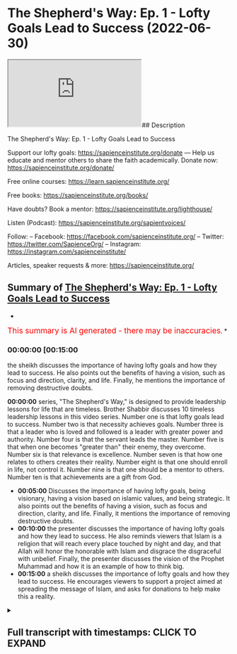 # The Shepherd's Way: Ep. 1 - Lofty Goals Lead to Success (2022-06-30)

<iframe loading='lazy' allow='autoplay' src='https://www.youtube.com/embed/y_HOuCxRdvs'></iframe>## Description

The Shepherd's Way: Ep. 1 - Lofty Goals Lead to Success

Support our lofty goals:
<https://sapienceinstitute.org/donate>
—
Help us educate and mentor others to share the faith academically.
Donate now: <https://sapienceinstitute.org/donate/>

Free online courses: <https://learn.sapienceinstitute.org/>

Free books: <https://sapienceinstitute.org/books/>

Have doubts? Book a mentor: <https://sapienceinstitute.org/lighthouse/>

Listen (Podcast): <https://sapienceinstitute.org/sapientvoices/>

Follow:
– Facebook: <https://facebook.com/sapienceinstitute.org/>
– Twitter: <https://twitter.com/SapienceOrg/>
– Instagram: <https://instagram.com/sapienceinstitute/>

Articles, speaker requests & more: <https://sapienceinstitute.org/>

## Summary of [The Shepherd's Way: Ep. 1 - Lofty Goals Lead to Success](https://www.youtube.com/watch?v=y_HOuCxRdvs)

*

<span style="color:red; font-size:125%">This summary is AI generated - there may be inaccuracies</span>. \*

### <a onclick="modifyYTiframeseektime('900')">00:00:00 \[00:15:00</a>

the sheikh discusses the importance of having lofty goals and how they lead to success. He also points out the benefits of having a vision, such as focus and direction, clarity, and life. Finally, he mentions the importance of removing destructive doubts.

**<a onclick="modifyYTiframeseektime('0')">00:00:00</a>**  series, "The Shepherd's Way," is designed to provide leadership lessons for life that are timeless. Brother Shabbir discusses 10 timeless leadership lessons in this video series. Number one is that lofty goals lead to success. Number two is that necessity achieves goals. Number three is that a leader who is loved and followed is a leader with greater power and authority. Number four is that the servant leads the master. Number five is that when one becomes "greater than" their enemy, they overcome. Number six is that relevance is excellence. Number seven is that how one relates to others creates their reality. Number eight is that one should enroll in life, not control it. Number nine is that one should be a mentor to others. Number ten is that achievements are a gift from God.

*   **<a onclick="modifyYTiframeseektime('300')">00:05:00</a>** Discusses the importance of having lofty goals, being visionary, having a vision based on islamic values, and being strategic. It also points out the benefits of having a vision, such as focus and direction, clarity, and life. Finally, it mentions the importance of removing destructive doubts.
*   **<a onclick="modifyYTiframeseektime('600')">00:10:00</a>**  the presenter discusses the importance of having lofty goals and how they lead to success. He also reminds viewers that Islam is a religion that will reach every place touched by night and day, and that Allah will honor the honorable with Islam and disgrace the disgraceful with unbelief. Finally, the presenter discusses the vision of the Prophet Muhammad and how it is an example of how to think big.
*   **<a onclick="modifyYTiframeseektime('900')">00:15:00</a>**  a sheikh discusses the importance of lofty goals and how they lead to success. He encourages viewers to support a project aimed at spreading the message of Islam, and asks for donations to help make this a reality.

<details><summary><h2>Full transcript with timestamps: CLICK TO EXPAND</h2></summary>

<a onclick="modifyYTiframeseektime('16)')">0:00:16 brothers and sisters and friends and</a> <a onclick="modifyYTiframeseektime('18)')">0:00:18 welcome to the sapience institute</a> <a onclick="modifyYTiframeseektime('21)')">0:00:21 vulhija series the shepherd's way</a> <a onclick="modifyYTiframeseektime('25)')">0:00:25 timeless</a> <a onclick="modifyYTiframeseektime('26)')">0:00:26 leadership lessons for life</a> <a onclick="modifyYTiframeseektime('28)')">0:00:28 endower so what is this series all about</a> <a onclick="modifyYTiframeseektime('32)')">0:00:32 brothers and sisters</a> <a onclick="modifyYTiframeseektime('35)')">0:00:35 sapiens institute's vision is</a> <a onclick="modifyYTiframeseektime('38)')">0:00:38 a world that receives the message of</a> <a onclick="modifyYTiframeseektime('40)')">0:00:40 islam</a> <a onclick="modifyYTiframeseektime('41)')">0:00:41 and our strategic focus</a> <a onclick="modifyYTiframeseektime('44)')">0:00:44 is that we</a> <a onclick="modifyYTiframeseektime('46)')">0:00:46 as a team</a> <a onclick="modifyYTiframeseektime('47)')">0:00:47 defend and share islam academically and</a> <a onclick="modifyYTiframeseektime('50)')">0:00:50 intellectually</a> <a onclick="modifyYTiframeseektime('51)')">0:00:51 and we train</a> <a onclick="modifyYTiframeseektime('53)')">0:00:53 and empower and develop others to do so</a> <a onclick="modifyYTiframeseektime('56)')">0:00:56 the same</a> <a onclick="modifyYTiframeseektime('58)')">0:00:58 part of this</a> <a onclick="modifyYTiframeseektime('60)')">0:01:00 is creating leaders</a> <a onclick="modifyYTiframeseektime('63)')">0:01:03 and this is very significant</a> <a onclick="modifyYTiframeseektime('65)')">0:01:05 so we felt</a> <a onclick="modifyYTiframeseektime('67)')">0:01:07 it was of paramount importance</a> <a onclick="modifyYTiframeseektime('69)')">0:01:09 to</a> <a onclick="modifyYTiframeseektime('71)')">0:01:11 empower you</a> <a onclick="modifyYTiframeseektime('72)')">0:01:12 with timeless</a> <a onclick="modifyYTiframeseektime('74)')">0:01:14 leadership</a> <a onclick="modifyYTiframeseektime('75)')">0:01:15 lessons</a> <a onclick="modifyYTiframeseektime('76)')">0:01:16 in order to facilitate your journey to</a> <a onclick="modifyYTiframeseektime('79)')">0:01:19 go out there in the world in order for</a> <a onclick="modifyYTiframeseektime('82)')">0:01:22 the world to receive the message of</a> <a onclick="modifyYTiframeseektime('83)')">0:01:23 islam and for you to become</a> <a onclick="modifyYTiframeseektime('87)')">0:01:27 a leader so you can share and defend</a> <a onclick="modifyYTiframeseektime('89)')">0:01:29 islam academically and intellectually</a> <a onclick="modifyYTiframeseektime('94)')">0:01:34 and brothers and sisters</a> <a onclick="modifyYTiframeseektime('97)')">0:01:37 it is extremely important for us to have</a> <a onclick="modifyYTiframeseektime('101)')">0:01:41 these lessons not only</a> <a onclick="modifyYTiframeseektime('104)')">0:01:44 in our tower life in sharing and</a> <a onclick="modifyYTiframeseektime('106)')">0:01:46 defending islam academically and</a> <a onclick="modifyYTiframeseektime('108)')">0:01:48 intellectually but also in our private</a> <a onclick="modifyYTiframeseektime('111)')">0:01:51 lives too</a> <a onclick="modifyYTiframeseektime('113)')">0:01:53 if i were to summarize</a> <a onclick="modifyYTiframeseektime('114)')">0:01:54 the whole series</a> <a onclick="modifyYTiframeseektime('116)')">0:01:56 i will define it in the following way</a> <a onclick="modifyYTiframeseektime('120)')">0:02:00 be principled</a> <a onclick="modifyYTiframeseektime('122)')">0:02:02 if you had a choice</a> <a onclick="modifyYTiframeseektime('124)')">0:02:04 between power</a> <a onclick="modifyYTiframeseektime('126)')">0:02:06 authority and principles</a> <a onclick="modifyYTiframeseektime('129)')">0:02:09 and you chose power and authority over</a> <a onclick="modifyYTiframeseektime('132)')">0:02:12 principles</a> <a onclick="modifyYTiframeseektime('134)')">0:02:14 your power</a> <a onclick="modifyYTiframeseektime('136)')">0:02:16 will become your weakness</a> <a onclick="modifyYTiframeseektime('138)')">0:02:18 and if you chose principles</a> <a onclick="modifyYTiframeseektime('141)')">0:02:21 over power</a> <a onclick="modifyYTiframeseektime('143)')">0:02:23 your principles will become your</a> <a onclick="modifyYTiframeseektime('145)')">0:02:25 strength</a> <a onclick="modifyYTiframeseektime('146)')">0:02:26 allah subhanahu wa'ta'ala says in</a> <a onclick="modifyYTiframeseektime('148)')">0:02:28 chapter 11 verse 49</a> <a onclick="modifyYTiframeseektime('150)')">0:02:30 so be patient</a> <a onclick="modifyYTiframeseektime('152)')">0:02:32 surely the ultimate outcome belongs only</a> <a onclick="modifyYTiframeseektime('155)')">0:02:35 to the righteous</a> <a onclick="modifyYTiframeseektime('157)')">0:02:37 brothers and sisters</a> <a onclick="modifyYTiframeseektime('158)')">0:02:38 these timeless lessons</a> <a onclick="modifyYTiframeseektime('161)')">0:02:41 can be derived from my own experience</a> <a onclick="modifyYTiframeseektime('164)')">0:02:44 many of you may not know</a> <a onclick="modifyYTiframeseektime('166)')">0:02:46 but i was the ceo of i era from april</a> <a onclick="modifyYTiframeseektime('172)')">0:02:52 2017 to around february</a> <a onclick="modifyYTiframeseektime('175)')">0:02:55 2020</a> <a onclick="modifyYTiframeseektime('177)')">0:02:57 and alhamdulillah</a> <a onclick="modifyYTiframeseektime('178)')">0:02:58 by the will and mercy and grace of allah</a> <a onclick="modifyYTiframeseektime('181)')">0:03:01 subhanahu wa ta'ala we increased</a> <a onclick="modifyYTiframeseektime('186)')">0:03:06 international operations by over a</a> <a onclick="modifyYTiframeseektime('188)')">0:03:08 thousand percent</a> <a onclick="modifyYTiframeseektime('189)')">0:03:09 and we increased our funding by over 500</a> <a onclick="modifyYTiframeseektime('193)')">0:03:13 percent</a> <a onclick="modifyYTiframeseektime('194)')">0:03:14 in may 2020 i was given the mandate to</a> <a onclick="modifyYTiframeseektime('199)')">0:03:19 lead and set up sapience institute</a> <a onclick="modifyYTiframeseektime('202)')">0:03:22 and this involved developing its vision</a> <a onclick="modifyYTiframeseektime('205)')">0:03:25 and implementing its strategy</a> <a onclick="modifyYTiframeseektime('209)')">0:03:29 and i've realized brothers and sisters</a> <a onclick="modifyYTiframeseektime('212)')">0:03:32 that these lessons</a> <a onclick="modifyYTiframeseektime('214)')">0:03:34 and the principles that you can derive</a> <a onclick="modifyYTiframeseektime('216)')">0:03:36 from these lessons are timeless and much</a> <a onclick="modifyYTiframeseektime('219)')">0:03:39 needed so brothers and sisters in this</a> <a onclick="modifyYTiframeseektime('222)')">0:03:42 series we're going to be unpacking 10</a> <a onclick="modifyYTiframeseektime('225)')">0:03:45 timeless leadership lessons</a> <a onclick="modifyYTiframeseektime('228)')">0:03:48 and let me summarize them for you now</a> <a onclick="modifyYTiframeseektime('230)')">0:03:50 number one lofty goals lead to success</a> <a onclick="modifyYTiframeseektime('234)')">0:03:54 in other words</a> <a onclick="modifyYTiframeseektime('235)')">0:03:55 be visionary number two necessity</a> <a onclick="modifyYTiframeseektime('237)')">0:03:57 achieves in other words be strategic</a> <a onclick="modifyYTiframeseektime('241)')">0:04:01 number three a leader loved is a leader</a> <a onclick="modifyYTiframeseektime('244)')">0:04:04 followed</a> <a onclick="modifyYTiframeseektime('245)')">0:04:05 in other words be empathic be</a> <a onclick="modifyYTiframeseektime('247)')">0:04:07 compassionate</a> <a onclick="modifyYTiframeseektime('248)')">0:04:08 number four the servant leads the master</a> <a onclick="modifyYTiframeseektime('252)')">0:04:12 concedes in other words be a servant</a> <a onclick="modifyYTiframeseektime('256)')">0:04:16 number five when you become</a> <a onclick="modifyYTiframeseektime('258)')">0:04:18 you overcome in other words be</a> <a onclick="modifyYTiframeseektime('261)')">0:04:21 courageous</a> <a onclick="modifyYTiframeseektime('262)')">0:04:22 number six</a> <a onclick="modifyYTiframeseektime('263)')">0:04:23 relevance is excellence in other words</a> <a onclick="modifyYTiframeseektime('267)')">0:04:27 be wise</a> <a onclick="modifyYTiframeseektime('268)')">0:04:28 number seven the enemy is the enemy in</a> <a onclick="modifyYTiframeseektime('273)')">0:04:33 other words</a> <a onclick="modifyYTiframeseektime('274)')">0:04:34 be</a> <a onclick="modifyYTiframeseektime('275)')">0:04:35 egoless or</a> <a onclick="modifyYTiframeseektime('277)')">0:04:37 as egoless as you can be</a> <a onclick="modifyYTiframeseektime('279)')">0:04:39 number eight</a> <a onclick="modifyYTiframeseektime('280)')">0:04:40 enroll don't control</a> <a onclick="modifyYTiframeseektime('283)')">0:04:43 in other words be an example</a> <a onclick="modifyYTiframeseektime('286)')">0:04:46 number nine how you relate is what you</a> <a onclick="modifyYTiframeseektime('289)')">0:04:49 create</a> <a onclick="modifyYTiframeseektime('290)')">0:04:50 in other words be a mentor number ten</a> <a onclick="modifyYTiframeseektime('294)')">0:04:54 achievements</a> <a onclick="modifyYTiframeseektime('295)')">0:04:55 are divine gifts</a> <a onclick="modifyYTiframeseektime('297)')">0:04:57 in other words be grateful</a> <a onclick="modifyYTiframeseektime('300)')">0:05:00 now yes some of these statements are</a> <a onclick="modifyYTiframeseektime('302)')">0:05:02 ambiguous you may not know what they</a> <a onclick="modifyYTiframeseektime('304)')">0:05:04 mean but this is the whole point of the</a> <a onclick="modifyYTiframeseektime('306)')">0:05:06 series to unpack them and to give you</a> <a onclick="modifyYTiframeseektime('308)')">0:05:08 these timeless lessons</a> <a onclick="modifyYTiframeseektime('310)')">0:05:10 now the whole basis of this series</a> <a onclick="modifyYTiframeseektime('313)')">0:05:13 is based on a hadith from the prophet</a> <a onclick="modifyYTiframeseektime('315)')">0:05:15 sallallahu alaihi wasallam</a> <a onclick="modifyYTiframeseektime('317)')">0:05:17 when he said</a> <a onclick="modifyYTiframeseektime('318)')">0:05:18 every one of you is a shepherd and is</a> <a onclick="modifyYTiframeseektime('321)')">0:05:21 responsible for his flock</a> <a onclick="modifyYTiframeseektime('324)')">0:05:24 so these timeless</a> <a onclick="modifyYTiframeseektime('326)')">0:05:26 leadership lessons</a> <a onclick="modifyYTiframeseektime('328)')">0:05:28 yes they can be applied and they should</a> <a onclick="modifyYTiframeseektime('330)')">0:05:30 be applied in a tower context when we're</a> <a onclick="modifyYTiframeseektime('332)')">0:05:32 sharing islam academically and</a> <a onclick="modifyYTiframeseektime('335)')">0:05:35 intellectually but they can also be</a> <a onclick="modifyYTiframeseektime('337)')">0:05:37 applied in every aspect of your life</a> <a onclick="modifyYTiframeseektime('340)')">0:05:40 including your personal life so the</a> <a onclick="modifyYTiframeseektime('342)')">0:05:42 first lesson brothers and sisters is</a> <a onclick="modifyYTiframeseektime('344)')">0:05:44 lofty goals lead to success what does</a> <a onclick="modifyYTiframeseektime('346)')">0:05:46 this mean</a> <a onclick="modifyYTiframeseektime('347)')">0:05:47 this means be visionary have a vision</a> <a onclick="modifyYTiframeseektime('350)')">0:05:50 now what is a vision now professor</a> <a onclick="modifyYTiframeseektime('353)')">0:05:53 stanley ridgeley defines a vision as an</a> <a onclick="modifyYTiframeseektime('357)')">0:05:57 articulation of a powerful achievable</a> <a onclick="modifyYTiframeseektime('359)')">0:05:59 and motivating stretch goal</a> <a onclick="modifyYTiframeseektime('361)')">0:06:01 now i don't want to unpack all the</a> <a onclick="modifyYTiframeseektime('363)')">0:06:03 nuances behind this definition but i</a> <a onclick="modifyYTiframeseektime('365)')">0:06:05 think in our context</a> <a onclick="modifyYTiframeseektime('368)')">0:06:08 it's</a> <a onclick="modifyYTiframeseektime('369)')">0:06:09 more appropriate to define a vision as</a> <a onclick="modifyYTiframeseektime('372)')">0:06:12 where you want to see the world and</a> <a onclick="modifyYTiframeseektime('374)')">0:06:14 where you see yourself</a> <a onclick="modifyYTiframeseektime('376)')">0:06:16 in where you want to see the world</a> <a onclick="modifyYTiframeseektime('378)')">0:06:18 so those two things are going to be</a> <a onclick="modifyYTiframeseektime('379)')">0:06:19 connected let me give an example</a> <a onclick="modifyYTiframeseektime('382)')">0:06:22 here's</a> <a onclick="modifyYTiframeseektime('383)')">0:06:23 where i want to see the world a world</a> <a onclick="modifyYTiframeseektime('386)')">0:06:26 led by islam</a> <a onclick="modifyYTiframeseektime('387)')">0:06:27 okay that's the global vision what about</a> <a onclick="modifyYTiframeseektime('389)')">0:06:29 my individual personal vision that</a> <a onclick="modifyYTiframeseektime('392)')">0:06:32 connects to that well</a> <a onclick="modifyYTiframeseektime('394)')">0:06:34 in that context</a> <a onclick="modifyYTiframeseektime('397)')">0:06:37 my personal vision would be that i am</a> <a onclick="modifyYTiframeseektime('399)')">0:06:39 led by islam and can lead with islamic</a> <a onclick="modifyYTiframeseektime('402)')">0:06:42 principles so as you can see</a> <a onclick="modifyYTiframeseektime('404)')">0:06:44 the vision for the world the global</a> <a onclick="modifyYTiframeseektime('406)')">0:06:46 vision and my personal individual vision</a> <a onclick="modifyYTiframeseektime('409)')">0:06:49 are connected</a> <a onclick="modifyYTiframeseektime('411)')">0:06:51 now from an islamic perspective brothers</a> <a onclick="modifyYTiframeseektime('412)')">0:06:52 and sisters a vision should be based on</a> <a onclick="modifyYTiframeseektime('414)')">0:06:54 three main things the love of allah</a> <a onclick="modifyYTiframeseektime('417)')">0:06:57 certainty and islamic values okay what</a> <a onclick="modifyYTiframeseektime('420)')">0:07:00 does this mean</a> <a onclick="modifyYTiframeseektime('421)')">0:07:01 when we say the love of allah it means</a> <a onclick="modifyYTiframeseektime('423)')">0:07:03 it should be done for his sake and that</a> <a onclick="modifyYTiframeseektime('425)')">0:07:05 you should seek the best in this life</a> <a onclick="modifyYTiframeseektime('427)')">0:07:07 and the best in the life to come</a> <a onclick="modifyYTiframeseektime('430)')">0:07:10 when we say</a> <a onclick="modifyYTiframeseektime('431)')">0:07:11 it must be based on certainty it should</a> <a onclick="modifyYTiframeseektime('433)')">0:07:13 be based on core islamic principles</a> <a onclick="modifyYTiframeseektime('437)')">0:07:17 and</a> <a onclick="modifyYTiframeseektime('438)')">0:07:18 in the unwavering belief in allah and</a> <a onclick="modifyYTiframeseektime('441)')">0:07:21 his messenger sallallahu alaihi wasallam</a> <a onclick="modifyYTiframeseektime('444)')">0:07:24 and that would mean that we affirm</a> <a onclick="modifyYTiframeseektime('446)')">0:07:26 tawheed the oneness of allah and in this</a> <a onclick="modifyYTiframeseektime('449)')">0:07:29 context that we rely on him because</a> <a onclick="modifyYTiframeseektime('452)')">0:07:32 everything that happens in this cosmos</a> <a onclick="modifyYTiframeseektime('455)')">0:07:35 happens because of the irrada the will</a> <a onclick="modifyYTiframeseektime('457)')">0:07:37 and kudra power of allah subhanallah</a> <a onclick="modifyYTiframeseektime('460)')">0:07:40 so our vision brothers and sisters must</a> <a onclick="modifyYTiframeseektime('461)')">0:07:41 be based on islamic values this means it</a> <a onclick="modifyYTiframeseektime('464)')">0:07:44 should please allah let's unpack this a</a> <a onclick="modifyYTiframeseektime('466)')">0:07:46 little bit</a> <a onclick="modifyYTiframeseektime('468)')">0:07:48 it means brothers and sisters that we</a> <a onclick="modifyYTiframeseektime('470)')">0:07:50 should ask the following profound</a> <a onclick="modifyYTiframeseektime('472)')">0:07:52 question</a> <a onclick="modifyYTiframeseektime('473)')">0:07:53 what is</a> <a onclick="modifyYTiframeseektime('475)')">0:07:55 most pleasing to allah</a> <a onclick="modifyYTiframeseektime('477)')">0:07:57 in this context i repeat</a> <a onclick="modifyYTiframeseektime('481)')">0:08:01 what is most pleasing to allah in this</a> <a onclick="modifyYTiframeseektime('485)')">0:08:05 context this is extremely significant</a> <a onclick="modifyYTiframeseektime('487)')">0:08:07 brothers and sisters because it would</a> <a onclick="modifyYTiframeseektime('489)')">0:08:09 elevate our gain we'll have more barakah</a> <a onclick="modifyYTiframeseektime('492)')">0:08:12 in our work in our private life and our</a> <a onclick="modifyYTiframeseektime('494)')">0:08:14 public life</a> <a onclick="modifyYTiframeseektime('496)')">0:08:16 because we're not just going to say what</a> <a onclick="modifyYTiframeseektime('498)')">0:08:18 is permissible and what is impermissible</a> <a onclick="modifyYTiframeseektime('500)')">0:08:20 it's not just the halal and haram don't</a> <a onclick="modifyYTiframeseektime('502)')">0:08:22 get me wrong the halal</a> <a onclick="modifyYTiframeseektime('505)')">0:08:25 is pleasing to allah</a> <a onclick="modifyYTiframeseektime('507)')">0:08:27 but in islamic ethics there is a</a> <a onclick="modifyYTiframeseektime('509)')">0:08:29 hierarchy of values there is a hierarchy</a> <a onclick="modifyYTiframeseektime('513)')">0:08:33 of what is permissible meaning some</a> <a onclick="modifyYTiframeseektime('515)')">0:08:35 things that are permissible are less</a> <a onclick="modifyYTiframeseektime('517)')">0:08:37 pleasing</a> <a onclick="modifyYTiframeseektime('518)')">0:08:38 than others we should seek the higher</a> <a onclick="modifyYTiframeseektime('521)')">0:08:41 value and we will have barakah in our</a> <a onclick="modifyYTiframeseektime('524)')">0:08:44 private and public lives brothers and</a> <a onclick="modifyYTiframeseektime('527)')">0:08:47 sisters</a> <a onclick="modifyYTiframeseektime('529)')">0:08:49 now there are various benefits of having</a> <a onclick="modifyYTiframeseektime('530)')">0:08:50 a vision number one it provides focus</a> <a onclick="modifyYTiframeseektime('533)')">0:08:53 and direction why because you know where</a> <a onclick="modifyYTiframeseektime('535)')">0:08:55 you're going number two it gives you</a> <a onclick="modifyYTiframeseektime('537)')">0:08:57 clarity</a> <a onclick="modifyYTiframeseektime('538)')">0:08:58 because you know how to get there and</a> <a onclick="modifyYTiframeseektime('540)')">0:09:00 that's going to make more sense when we</a> <a onclick="modifyYTiframeseektime('544)')">0:09:04 address</a> <a onclick="modifyYTiframeseektime('544)')">0:09:04 the second lesson which is necessity</a> <a onclick="modifyYTiframeseektime('547)')">0:09:07 achieves in other words have a strategy</a> <a onclick="modifyYTiframeseektime('550)')">0:09:10 be strategic</a> <a onclick="modifyYTiframeseektime('552)')">0:09:12 number three it gives you life</a> <a onclick="modifyYTiframeseektime('555)')">0:09:15 especially if we connect our vision to</a> <a onclick="modifyYTiframeseektime('558)')">0:09:18 the pleasure of allah</a> <a onclick="modifyYTiframeseektime('560)')">0:09:20 as allah says in the quran all you who</a> <a onclick="modifyYTiframeseektime('563)')">0:09:23 have believed respond to the call of</a> <a onclick="modifyYTiframeseektime('565)')">0:09:25 allah and his messenger to that which</a> <a onclick="modifyYTiframeseektime('568)')">0:09:28 gives you life number four</a> <a onclick="modifyYTiframeseektime('570)')">0:09:30 it removes doubt</a> <a onclick="modifyYTiframeseektime('572)')">0:09:32 why because your vision is based on</a> <a onclick="modifyYTiframeseektime('575)')">0:09:35 certainty and interestingly the 14th</a> <a onclick="modifyYTiframeseektime('577)')">0:09:37 century theologian ibn kaiyum al-jawshi</a> <a onclick="modifyYTiframeseektime('580)')">0:09:40 said</a> <a onclick="modifyYTiframeseektime('581)')">0:09:41 regarding the fitna of shubohat</a> <a onclick="modifyYTiframeseektime('584)')">0:09:44 regarding the trial or tribulation of</a> <a onclick="modifyYTiframeseektime('586)')">0:09:46 destructive doubts</a> <a onclick="modifyYTiframeseektime('588)')">0:09:48 this is due to having a weak vision and</a> <a onclick="modifyYTiframeseektime('591)')">0:09:51 a lack of knowledge so he linked having</a> <a onclick="modifyYTiframeseektime('594)')">0:09:54 a weak vision to shubhat destructive</a> <a onclick="modifyYTiframeseektime('597)')">0:09:57 doubts number five it saves time because</a> <a onclick="modifyYTiframeseektime('600)')">0:10:00 you know what needs to be done number</a> <a onclick="modifyYTiframeseektime('602)')">0:10:02 six it helps shape your environment and</a> <a onclick="modifyYTiframeseektime('605)')">0:10:05 your social circles because your vision</a> <a onclick="modifyYTiframeseektime('607)')">0:10:07 defines you therefore the way you relate</a> <a onclick="modifyYTiframeseektime('610)')">0:10:10 to other people will be based in that</a> <a onclick="modifyYTiframeseektime('612)')">0:10:12 context</a> <a onclick="modifyYTiframeseektime('613)')">0:10:13 number seven</a> <a onclick="modifyYTiframeseektime('615)')">0:10:15 it provides motivation and keeps you</a> <a onclick="modifyYTiframeseektime('617)')">0:10:17 going why</a> <a onclick="modifyYTiframeseektime('618)')">0:10:18 because you have a vision now you see</a> <a onclick="modifyYTiframeseektime('620)')">0:10:20 the end goal number eight</a> <a onclick="modifyYTiframeseektime('622)')">0:10:22 it helps you transcend petty issues and</a> <a onclick="modifyYTiframeseektime('624)')">0:10:24 life's obstacles because your vision is</a> <a onclick="modifyYTiframeseektime('627)')">0:10:27 the bigger picture and it's linked to</a> <a onclick="modifyYTiframeseektime('629)')">0:10:29 allah's pleasure therefore you will</a> <a onclick="modifyYTiframeseektime('630)')">0:10:30 always ask what is most pleasing to</a> <a onclick="modifyYTiframeseektime('633)')">0:10:33 allah it won't be just about yourself</a> <a onclick="modifyYTiframeseektime('636)')">0:10:36 number nine it gives you a framework for</a> <a onclick="modifyYTiframeseektime('638)')">0:10:38 decision making why because your life</a> <a onclick="modifyYTiframeseektime('641)')">0:10:41 will be aligned to your vision</a> <a onclick="modifyYTiframeseektime('644)')">0:10:44 so here are some key questions to help</a> <a onclick="modifyYTiframeseektime('646)')">0:10:46 build your</a> <a onclick="modifyYTiframeseektime('647)')">0:10:47 world vision your global vision and your</a> <a onclick="modifyYTiframeseektime('650)')">0:10:50 personal individual vision that would</a> <a onclick="modifyYTiframeseektime('652)')">0:10:52 link to your world vision</a> <a onclick="modifyYTiframeseektime('654)')">0:10:54 the first question is where do you want</a> <a onclick="modifyYTiframeseektime('656)')">0:10:56 to see the world</a> <a onclick="modifyYTiframeseektime('658)')">0:10:58 the second question is where do you see</a> <a onclick="modifyYTiframeseektime('661)')">0:11:01 yourself</a> <a onclick="modifyYTiframeseektime('662)')">0:11:02 in where you want to see the world so</a> <a onclick="modifyYTiframeseektime('664)')">0:11:04 here are some further questions to help</a> <a onclick="modifyYTiframeseektime('666)')">0:11:06 you develop your world and personal</a> <a onclick="modifyYTiframeseektime('670)')">0:11:10 vision</a> <a onclick="modifyYTiframeseektime('671)')">0:11:11 what are you passionate about</a> <a onclick="modifyYTiframeseektime('673)')">0:11:13 what are you competent in what drives</a> <a onclick="modifyYTiframeseektime('675)')">0:11:15 you what do you desire</a> <a onclick="modifyYTiframeseektime('677)')">0:11:17 what do you think and talk about the</a> <a onclick="modifyYTiframeseektime('678)')">0:11:18 most what is important to you how do</a> <a onclick="modifyYTiframeseektime('681)')">0:11:21 your close friends and family describe</a> <a onclick="modifyYTiframeseektime('683)')">0:11:23 you</a> <a onclick="modifyYTiframeseektime('685)')">0:11:25 now brothers and sisters before you even</a> <a onclick="modifyYTiframeseektime('687)')">0:11:27 answer these questions it's very</a> <a onclick="modifyYTiframeseektime('689)')">0:11:29 important to think big</a> <a onclick="modifyYTiframeseektime('692)')">0:11:32 thinking big means think akira think the</a> <a onclick="modifyYTiframeseektime('696)')">0:11:36 hereafter link your vision to the</a> <a onclick="modifyYTiframeseektime('698)')">0:11:38 hereafter</a> <a onclick="modifyYTiframeseektime('700)')">0:11:40 the hereafter is eternal this dunya this</a> <a onclick="modifyYTiframeseektime('702)')">0:11:42 world is finite</a> <a onclick="modifyYTiframeseektime('704)')">0:11:44 and allah tells us to think big and</a> <a onclick="modifyYTiframeseektime('707)')">0:11:47 thinking big means you want the best in</a> <a onclick="modifyYTiframeseektime('709)')">0:11:49 this world and the best in the hereafter</a> <a onclick="modifyYTiframeseektime('711)')">0:11:51 but if you just want a portion of this</a> <a onclick="modifyYTiframeseektime('713)')">0:11:53 world then you will not be successful</a> <a onclick="modifyYTiframeseektime('715)')">0:11:55 what does allah say in the second</a> <a onclick="modifyYTiframeseektime('717)')">0:11:57 chapter verses 200 and 201</a> <a onclick="modifyYTiframeseektime('721)')">0:12:01 there are those among mankind who say</a> <a onclick="modifyYTiframeseektime('723)')">0:12:03 our lord give us good of this world</a> <a onclick="modifyYTiframeseektime('727)')">0:12:07 and they have no portion of the</a> <a onclick="modifyYTiframeseektime('729)')">0:12:09 hereafter</a> <a onclick="modifyYTiframeseektime('730)')">0:12:10 and there are those who say our lord</a> <a onclick="modifyYTiframeseektime('732)')">0:12:12 give us good of this world and the</a> <a onclick="modifyYTiframeseektime('734)')">0:12:14 hereafter so allah is indicating that</a> <a onclick="modifyYTiframeseektime('737)')">0:12:17 our success</a> <a onclick="modifyYTiframeseektime('739)')">0:12:19 lies in thinking big which means wanting</a> <a onclick="modifyYTiframeseektime('741)')">0:12:21 the best in this life and the hereafter</a> <a onclick="modifyYTiframeseektime('744)')">0:12:24 if you just want the best in this life</a> <a onclick="modifyYTiframeseektime('746)')">0:12:26 you will get no portion in the hereafter</a> <a onclick="modifyYTiframeseektime('749)')">0:12:29 and thinking big is part of the son of</a> <a onclick="modifyYTiframeseektime('750)')">0:12:30 the prophet sallallahu alaihi wasallam</a> <a onclick="modifyYTiframeseektime('752)')">0:12:32 for example</a> <a onclick="modifyYTiframeseektime('754)')">0:12:34 in hadith that is narrated by ibn maja</a> <a onclick="modifyYTiframeseektime('756)')">0:12:36 and you could find it in muslin ahmed</a> <a onclick="modifyYTiframeseektime('758)')">0:12:38 the prophet sallallahu alaihi wasallam</a> <a onclick="modifyYTiframeseektime('760)')">0:12:40 said if you ask allah for jannah for</a> <a onclick="modifyYTiframeseektime('763)')">0:12:43 paradise</a> <a onclick="modifyYTiframeseektime('764)')">0:12:44 specifically ask him for al-firdous the</a> <a onclick="modifyYTiframeseektime('768)')">0:12:48 highest level of paradise for it is the</a> <a onclick="modifyYTiframeseektime('771)')">0:12:51 highest level of jannah and think big</a> <a onclick="modifyYTiframeseektime('773)')">0:12:53 brothers and sisters because allahu</a> <a onclick="modifyYTiframeseektime('776)')">0:12:56 akbar allah is greater allah is greater</a> <a onclick="modifyYTiframeseektime('779)')">0:12:59 than any of our perceived limitations</a> <a onclick="modifyYTiframeseektime('782)')">0:13:02 our limited experiences and what we</a> <a onclick="modifyYTiframeseektime('784)')">0:13:04 consider to be obstacles remember</a> <a onclick="modifyYTiframeseektime('787)')">0:13:07 everything happens because of the will</a> <a onclick="modifyYTiframeseektime('789)')">0:13:09 and power of allah</a> <a onclick="modifyYTiframeseektime('791)')">0:13:11 nothing escapes his</a> <a onclick="modifyYTiframeseektime('793)')">0:13:13 nothing escapes his kudra</a> <a onclick="modifyYTiframeseektime('795)')">0:13:15 do not be bounded by our negative</a> <a onclick="modifyYTiframeseektime('798)')">0:13:18 self-talk and negative limited</a> <a onclick="modifyYTiframeseektime('801)')">0:13:21 experiences and perceptions rely on</a> <a onclick="modifyYTiframeseektime('803)')">0:13:23 allah who is boundless free of</a> <a onclick="modifyYTiframeseektime('807)')">0:13:27 limitation now brothers and sisters to</a> <a onclick="modifyYTiframeseektime('809)')">0:13:29 help us think big</a> <a onclick="modifyYTiframeseektime('811)')">0:13:31 we should look into the sunnah of the</a> <a onclick="modifyYTiframeseektime('812)')">0:13:32 prophet sallallahu alaihi wasallam look</a> <a onclick="modifyYTiframeseektime('815)')">0:13:35 at the prophet muhammad</a> <a onclick="modifyYTiframeseektime('819)')">0:13:39 to see</a> <a onclick="modifyYTiframeseektime('820)')">0:13:40 how to think big</a> <a onclick="modifyYTiframeseektime('823)')">0:13:43 the prophet sallallahu alaihi wasallam</a> <a onclick="modifyYTiframeseektime('825)')">0:13:45 said and this is narrated by</a> <a onclick="modifyYTiframeseektime('827)')">0:13:47 imam ahmed and it's an authentic hadith</a> <a onclick="modifyYTiframeseektime('830)')">0:13:50 he said this matter in other words islam</a> <a onclick="modifyYTiframeseektime('834)')">0:13:54 will certainly reach every place touched</a> <a onclick="modifyYTiframeseektime('836)')">0:13:56 by the night and day allah will not</a> <a onclick="modifyYTiframeseektime('838)')">0:13:58 leave a house or residence but that</a> <a onclick="modifyYTiframeseektime('841)')">0:14:01 allah will cause his religion to enter</a> <a onclick="modifyYTiframeseektime('843)')">0:14:03 it</a> <a onclick="modifyYTiframeseektime('844)')">0:14:04 by which the honourable will be honored</a> <a onclick="modifyYTiframeseektime('846)')">0:14:06 and the disgraceful will be disgraced</a> <a onclick="modifyYTiframeseektime('849)')">0:14:09 allah will honor the honorable with</a> <a onclick="modifyYTiframeseektime('850)')">0:14:10 islam and he would disgrace the</a> <a onclick="modifyYTiframeseektime('853)')">0:14:13 disgraceful with unbelief</a> <a onclick="modifyYTiframeseektime('856)')">0:14:16 look at the vision of the prophet</a> <a onclick="modifyYTiframeseektime('857)')">0:14:17 sallallahu alaihi wasallam</a> <a onclick="modifyYTiframeseektime('860)')">0:14:20 basically his vision was</a> <a onclick="modifyYTiframeseektime('862)')">0:14:22 islam will enter every home in the world</a> <a onclick="modifyYTiframeseektime('866)')">0:14:26 so to conclude brothers and sisters our</a> <a onclick="modifyYTiframeseektime('868)')">0:14:28 first episode of our hija series</a> <a onclick="modifyYTiframeseektime('871)')">0:14:31 remember that lofty goals</a> <a onclick="modifyYTiframeseektime('874)')">0:14:34 lead to success</a> <a onclick="modifyYTiframeseektime('876)')">0:14:36 and think big because allahu akbar allah</a> <a onclick="modifyYTiframeseektime('880)')">0:14:40 is greater and make sure your vision is</a> <a onclick="modifyYTiframeseektime('883)')">0:14:43 linked to the love of allah</a> <a onclick="modifyYTiframeseektime('886)')">0:14:46 certainty</a> <a onclick="modifyYTiframeseektime('887)')">0:14:47 in allah and his messenger sallallahu</a> <a onclick="modifyYTiframeseektime('890)')">0:14:50 alaihi wasallam and it's based on the</a> <a onclick="modifyYTiframeseektime('892)')">0:14:52 timeless islamic values now to end</a> <a onclick="modifyYTiframeseektime('895)')">0:14:55 brothers and sisters i like to remind</a> <a onclick="modifyYTiframeseektime('897)')">0:14:57 you that we are experiencing the very</a> <a onclick="modifyYTiframeseektime('898)')">0:14:58 special days of bulhija and remember and</a> <a onclick="modifyYTiframeseektime('901)')">0:15:01 as you know</a> <a onclick="modifyYTiframeseektime('902)')">0:15:02 the deeds performed during these days</a> <a onclick="modifyYTiframeseektime('906)')">0:15:06 are more rewardable than the deeds</a> <a onclick="modifyYTiframeseektime('909)')">0:15:09 performed during the days of ramadan</a> <a onclick="modifyYTiframeseektime('911)')">0:15:11 so we ask you brothers and sisters for</a> <a onclick="modifyYTiframeseektime('914)')">0:15:14 you to support</a> <a onclick="modifyYTiframeseektime('915)')">0:15:15 our vision the vision of sapience</a> <a onclick="modifyYTiframeseektime('919)')">0:15:19 institute which is a world that receives</a> <a onclick="modifyYTiframeseektime('922)')">0:15:22 the message of islam</a> <a onclick="modifyYTiframeseektime('925)')">0:15:25 so please support us brothers and</a> <a onclick="modifyYTiframeseektime('926)')">0:15:26 sisters</a> <a onclick="modifyYTiframeseektime('927)')">0:15:27 click the button or the link below and</a> <a onclick="modifyYTiframeseektime('930)')">0:15:30 donate now</a>

</details>
